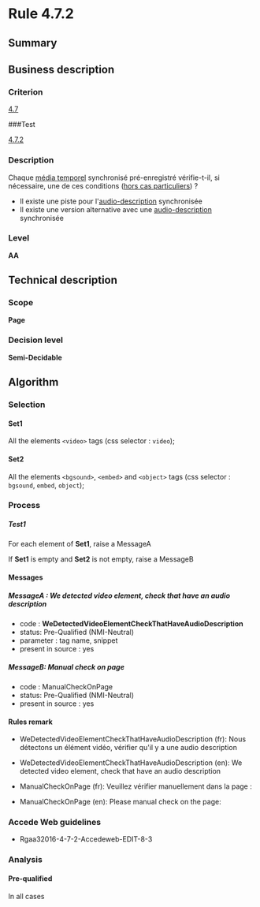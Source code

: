 # Rule 4.7.2

## Summary

## Business description

### Criterion

[4.7](http://references.modernisation.gouv.fr/rgaa/criteres.html#crit-4-7)

###Test

[4.7.2](http://references.modernisation.gouv.fr/rgaa/criteres.html#test-4-7-2)

### Description

Chaque <a href="http://references.modernisation.gouv.fr/rgaa/glossaire.html#mdia-temporel-type-son-vido-et-synchronis">m&eacute;dia temporel</a> synchronis&eacute; pr&eacute;-enregistr&eacute; v&eacute;rifie-t-il, si n&eacute;cessaire, une de ces conditions (<a href="http://references.modernisation.gouv.fr/rgaa/cas-particuliers.html#cp-4-1,4-2,4-3,4-5,4-7,4-9,4-11,4-13" title="Cas particuliers pour le crit&egrave;re 4.7">hors cas particuliers</a>) ? 
 
 * Il existe une piste pour l'<a href="http://references.modernisation.gouv.fr/rgaa/glossaire.html#audiodescription-synchronise-media-temporel">audio-description</a> synchronis&eacute;e 
 * Il existe une version alternative avec une <a href="http://references.modernisation.gouv.fr/rgaa/glossaire.html#audiodescription-synchronise-media-temporel">audio-description</a> synchronis&eacute;e 


### Level

**AA**

## Technical description

### Scope

**Page**

### Decision level

**Semi-Decidable**

## Algorithm

### Selection

#### Set1

All the elements `<video>` tags (css selector : `video`);

#### Set2

All the elements `<bgsound>`, `<embed>` and `<object>` tags (css selector : `bgsound`, `embed`, `object`);

### Process

##### Test1

For each element of **Set1**, raise a MessageA

If **Set1** is empty and **Set2** is not empty, raise a MessageB

#### Messages

##### MessageA : We detected video element, check that have an audio description

-    code : **WeDetectedVideoElementCheckThatHaveAudioDescription** 
-    status: Pre-Qualified (NMI-Neutral)
-    parameter : tag name, snippet
-    present in source : yes

##### MessageB: Manual check on page

-   code : ManualCheckOnPage
-   status: Pre-Qualified (NMI-Neutral)
-   present in source : yes

#### Rules remark

 * WeDetectedVideoElementCheckThatHaveAudioDescription (fr): Nous d&eacute;tectons un &eacute;l&eacute;ment vid&eacute;o, v&eacute;rifier qu'il y a une audio description
 * WeDetectedVideoElementCheckThatHaveAudioDescription (en): We detected video element, check that have an audio description

 * ManualCheckOnPage (fr): Veuillez v&eacute;rifier manuellement dans la page :
 * ManualCheckOnPage (en): Please manual check on the page:

### Accede Web guidelines

 * Rgaa32016-4-7-2-Accedeweb-EDIT-8-3

### Analysis

#### Pre-qualified

In all cases
